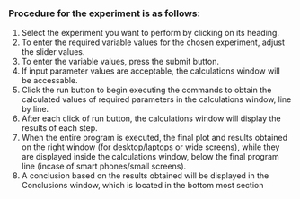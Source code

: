 ### Procedure for the experiment is as follows:

1. Select the experiment you want to perform by clicking on its heading.
2. To enter the required variable values for the chosen experiment, adjust the slider values.
3. To enter the variable values, press the submit button.
4. If input parameter values are acceptable, the calculations window will be accessable.
5. Click the run button to begin executing the commands to obtain the calculated  values of required parameters in the calculations window, line by line.
6. After each click of run button, the calculations window will display the results of each step.
7. When the entire program is executed, the final plot and results obtained on the right window (for desktop/laptops or wide screens), while they are displayed inside the calculations window, below the final program line (incase of smart phones/small screens).
8. A conclusion based on the results obtained will be displayed in the Conclusions window, which is located in the bottom most section
